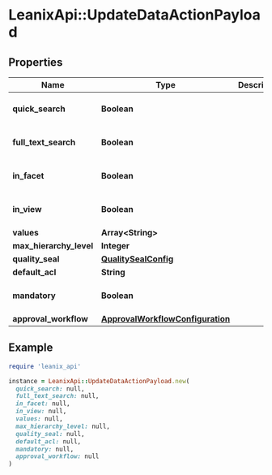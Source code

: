 # LeanixApi::UpdateDataActionPayload

## Properties

| Name | Type | Description | Notes |
| ---- | ---- | ----------- | ----- |
| **quick_search** | **Boolean** |  | [optional][default to false] |
| **full_text_search** | **Boolean** |  | [optional][default to false] |
| **in_facet** | **Boolean** |  | [optional][default to false] |
| **in_view** | **Boolean** |  | [optional][default to false] |
| **values** | **Array&lt;String&gt;** |  | [optional] |
| **max_hierarchy_level** | **Integer** |  | [optional] |
| **quality_seal** | [**QualitySealConfig**](QualitySealConfig.md) |  | [optional] |
| **default_acl** | **String** |  | [optional] |
| **mandatory** | **Boolean** |  | [optional][default to false] |
| **approval_workflow** | [**ApprovalWorkflowConfiguration**](ApprovalWorkflowConfiguration.md) |  | [optional] |

## Example

```ruby
require 'leanix_api'

instance = LeanixApi::UpdateDataActionPayload.new(
  quick_search: null,
  full_text_search: null,
  in_facet: null,
  in_view: null,
  values: null,
  max_hierarchy_level: null,
  quality_seal: null,
  default_acl: null,
  mandatory: null,
  approval_workflow: null
)
```

